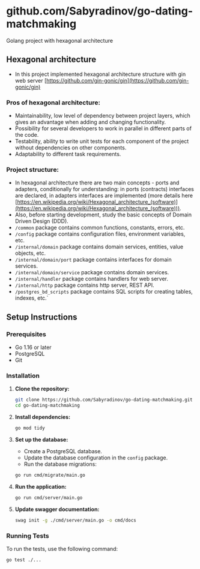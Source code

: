 # github.com/Sabyradinov/go-dating-matchmaking

Golang project with hexagonal architecture

## Hexagonal architecture

- In this project implemented hexagonal architecture structure with gin web server [https://github.com/gin-gonic/gin](https://github.com/gin-gonic/gin)

### Pros of hexagonal architecture:

- Maintainability, low level of dependency between project layers, which gives an advantage when adding and changing functionality.
- Possibility for several developers to work in parallel in different parts of the code.
- Testability, ability to write unit tests for each component of the project without dependencies on other components.
- Adaptability to different task requirements.

### Project structure:

- In hexagonal architecture there are two main concepts - ports and adapters, conditionally for understanding: in ports (contracts) interfaces are declared, in adapters interfaces are implemented (more details here [https://en.wikipedia.org/wiki/Hexagonal_architecture_(software)](https://en.wikipedia.org/wiki/Hexagonal_architecture_(software))).
- Also, before starting development, study the basic concepts of Domain Driven Design (DDD).
- `/common` package contains common functions, constants, errors, etc.
- `/config` package contains configuration files, environment variables, etc.
- `/internal/domain` package contains domain services, entities, value objects, etc.
- `/internal/domain/port` package contains interfaces for domain services.
- `/internal/domain/service` package contains domain services.
- `/internal/handler` package contains handlers for web server.
- `/internal/http` package contains http server, REST API.
- `/postgres_bd_scripts` package contains SQL scripts for creating tables, indexes, etc.`

## Setup Instructions

### Prerequisites

- Go 1.16 or later
- PostgreSQL
- Git

### Installation

1. **Clone the repository:**

    ```sh
    git clone https://github.com/Sabyradinov/go-dating-matchmaking.git
    cd go-dating-matchmaking
    ```

2. **Install dependencies:**

    ```sh
    go mod tidy
    ```

3. **Set up the database:**

    - Create a PostgreSQL database.
    - Update the database configuration in the `config` package.
    - Run the database migrations:

    ```sh
    go run cmd/migrate/main.go
    ```

4. **Run the application:**

    ```sh
    go run cmd/server/main.go
    ```

5. **Update swagger documentation:**

    ```sh
    swag init -g ./cmd/server/main.go -o cmd/docs
    ```

### Running Tests

To run the tests, use the following command:

```sh
go test ./...